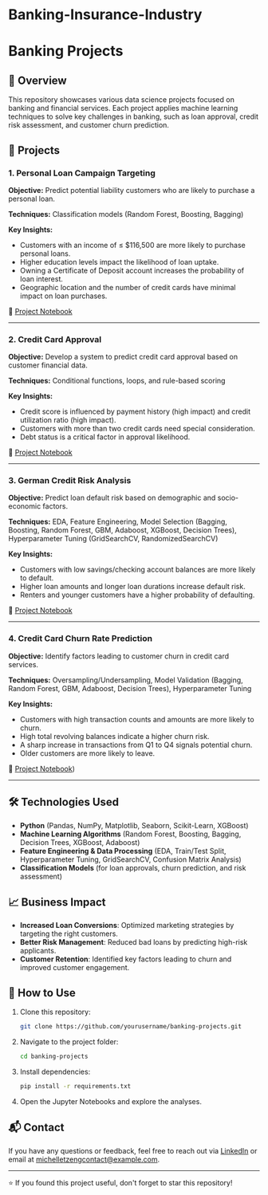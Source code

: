 # Banking-Insurance-Industry
# Banking Projects

## 📌 Overview
This repository showcases various data science projects focused on banking and financial services. Each project applies machine learning techniques to solve key challenges in banking, such as loan approval, credit risk assessment, and customer churn prediction.

## 🏦 Projects

### 1. Personal Loan Campaign Targeting
**Objective:** Predict potential liability customers who are likely to purchase a personal loan.

**Techniques:** Classification models (Random Forest, Boosting, Bagging)

**Key Insights:**
- Customers with an income of ≤ $116,500 are more likely to purchase personal loans.
- Higher education levels impact the likelihood of loan uptake.
- Owning a Certificate of Deposit account increases the probability of loan interest.
- Geographic location and the number of credit cards have minimal impact on loan purchases.

📂 [Project Notebook](https://github.com/MichelleT-Portfolio/Banking-Insurance-Industry/blob/main/Bank_PersonalLoan_CampaignTargeting.ipynb)

---

### 2. Credit Card Approval
**Objective:** Develop a system to predict credit card approval based on customer financial data.

**Techniques:** Conditional functions, loops, and rule-based scoring

**Key Insights:**
- Credit score is influenced by payment history (high impact) and credit utilization ratio (high impact).
- Customers with more than two credit cards need special consideration.
- Debt status is a critical factor in approval likelihood.

📂 [Project Notebook](https://github.com/MichelleT-Portfolio/Banking-Insurance-Industry/blob/main/Cred_Pay_Project.ipynb)

---

### 3. German Credit Risk Analysis
**Objective:** Predict loan default risk based on demographic and socio-economic factors.

**Techniques:** EDA, Feature Engineering, Model Selection (Bagging, Boosting, Random Forest, GBM, Adaboost, XGBoost, Decision Trees), Hyperparameter Tuning (GridSearchCV, RandomizedSearchCV)

**Key Insights:**
- Customers with low savings/checking account balances are more likely to default.
- Higher loan amounts and longer loan durations increase default risk.
- Renters and younger customers have a higher probability of defaulting.

📂 [Project Notebook](https://github.com/MichelleT-Portfolio/Banking-Insurance-Industry/blob/main/German%20Bank%20Risk_Loan%20Default%20Prediction.ipynb)

---

### 4. Credit Card Churn Rate Prediction
**Objective:** Identify factors leading to customer churn in credit card services.

**Techniques:** Oversampling/Undersampling, Model Validation (Bagging, Random Forest, GBM, Adaboost, Decision Trees), Hyperparameter Tuning

**Key Insights:**
- Customers with high transaction counts and amounts are more likely to churn.
- High total revolving balances indicate a higher churn risk.
- A sharp increase in transactions from Q1 to Q4 signals potential churn.
- Older customers are more likely to leave.

📂 [Project Notebook](https://github.com/MichelleT-Portfolio/Banking-Insurance-Industry/blob/main/Bank_Credit%20Card%20Churn%20Rate%20Prediction.ipynb))

---

## 🛠 Technologies Used
- **Python** (Pandas, NumPy, Matplotlib, Seaborn, Scikit-Learn, XGBoost)
- **Machine Learning Algorithms** (Random Forest, Boosting, Bagging, Decision Trees, XGBoost, Adaboost)
- **Feature Engineering & Data Processing** (EDA, Train/Test Split, Hyperparameter Tuning, GridSearchCV, Confusion Matrix Analysis)
- **Classification Models** (for loan approvals, churn prediction, and risk assessment)

## 📈 Business Impact
- **Increased Loan Conversions**: Optimized marketing strategies by targeting the right customers.
- **Better Risk Management**: Reduced bad loans by predicting high-risk applicants.
- **Customer Retention**: Identified key factors leading to churn and improved customer engagement.

## 🚀 How to Use
1. Clone this repository:
   ```bash
   git clone https://github.com/yourusername/banking-projects.git
   ```
2. Navigate to the project folder:
   ```bash
   cd banking-projects
   ```
3. Install dependencies:
   ```bash
   pip install -r requirements.txt
   ```
4. Open the Jupyter Notebooks and explore the analyses.

## 📬 Contact
If you have any questions or feedback, feel free to reach out via [LinkedIn](http://www.linkedin.com/in/michelle-tzeng-336a441a6) or email at michelletzengcontact@example.com.

---

⭐ If you found this project useful, don't forget to star this repository!
